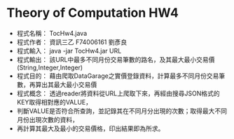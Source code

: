 Theory of Computation HW4
=======
 * 程式名稱： TocHw4.java
 * 程式作者： 資訊三乙 F74006161 劉彥良
 * 程式輸入： java -jar TocHw4.jar URL
 * 程式輸出： 該URL中最多不同月份交易筆數的路名，及其最大最小交易價(String,Integer,Integer)
 * 程式目的： 藉由爬取DataGarage之實價登錄資料，計算最多不同月份交易筆數，再算出其最大最小交易價
 * 程式概念： 透過reader將資料從URL上爬取下來，再經由搜尋JSON格式的KEY取得相對應的VALUE，
 * 判斷VALUE是否符合所查詢，並記錄其在不同月分出現的次數；取得最大不同月份出現次數的資料，
 * 再計算其最大及最小的交易價格，印出結果即為所求。
